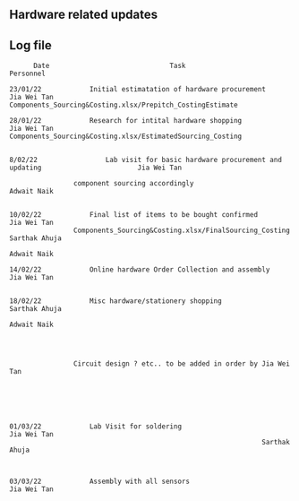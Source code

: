 ## Hardware related updates
## Log file


	
          Date 			       				Task						              Personnel
 
	23/01/22			Initial estimatation of hardware procurement 	     	 		              Jia Wei Tan      							        Components_Sourcing&Costing.xlsx/Prepitch_CostingEstimate

	28/01/22			Research for intital hardware shopping 	     	      				     Jia Wei Tan        		 				         Components_Sourcing&Costing.xlsx/EstimatedSourcing_Costing
		
		
	8/02/22			        Lab visit for basic hardware procurement and updating   		             Jia Wei Tan	

					component sourcing accordingly				  			     Adwait Naik


	10/02/22			Final list of items to be bought confirmed		                              Jia Wei Tan	    		
					Components_Sourcing&Costing.xlsx/FinalSourcing_Costing			              Sarthak Ahuja
														               Adwait Naik

	14/02/22			Online hardware Order Collection and assembly		 			       Jia Wei Tan

	
	18/02/22			Misc hardware/stationery shopping  						       Sarthak Ahuja
													                       Adwait Naik

	

		
					Circuit design ? etc.. to be added in order by Jia Wei Tan
	
	
	
	
	
	
	01/03/22		    Lab Visit for soldering 						  		       Jia Wei Tan
														  	       Sarthak Ahuja



	03/03/22   		    Assembly with all sensors									Jia Wei Tan	
